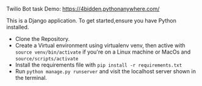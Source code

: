Twilio Bot task
Demo: https://4bidden.pythonanywhere.com/

This is a Django application. To get started,ensure you have Python installed. 
- Clone the Repository. 
- Create a Virtual environment using virtualenv venv, then active with `source venv/bin/activate` if you're on a Linux machine or MacOs and `source/scripts/activate` 
- Install the requirements file with `pip install -r requirements.txt`
- Run `python manage.py runserver` and visit the localhost server shown in the terminal. 
